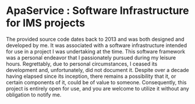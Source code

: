 # ApaService : Software Infrastructure for IMS projects
The provided source code dates back to 2013 and was both designed and developed by me. It was associated with a software infrastructure intended for use in a project I was undertaking at the time. This software framework was a personal endeavor that I passionately pursued during my leisure hours. Regrettably, due to personal circumstances, I ceased its development and, unfortunately, did not document it. Despite over a decade having elapsed since its inception, there remains a possibility that it, or certain components of it, could be of value to someone. Consequently, this project is entirely open for use, and you are welcome to utilize it without any obligation to notify me.
